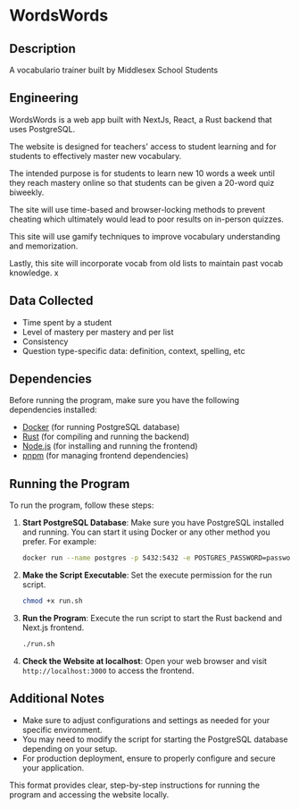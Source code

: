 # WordsWords

## Description
A vocabulario trainer built by Middlesex School Students

## Engineering
WordsWords is a web app built with NextJs, React, a Rust backend that uses PostgreSQL.

The website is designed for teachers' access to student learning and for students to effectively master new vocabulary. 

The intended purpose is for students to learn new 10 words a week until they reach mastery online so that students can be given a 20-word quiz biweekly.

The site will use time-based and browser-locking methods to prevent cheating which ultimately would lead to poor results on in-person quizzes.

This site will use gamify techniques to improve vocabulary understanding and memorization.

Lastly, this site will incorporate vocab from old lists to maintain past vocab knowledge.
x
## Data Collected
- Time spent by a student
- Level of mastery per mastery and per list
- Consistency
- Question type-specific data: definition, context, spelling, etc

## Dependencies

Before running the program, make sure you have the following dependencies installed:

- [Docker](https://www.docker.com/) (for running PostgreSQL database)
- [Rust](https://www.rust-lang.org/) (for compiling and running the backend)
- [Node.js](https://nodejs.org/) (for installing and running the frontend)
- [pnpm](https://pnpm.io/) (for managing frontend dependencies)

## Running the Program

To run the program, follow these steps:

1. **Start PostgreSQL Database**: Make sure you have PostgreSQL installed and running. You can start it using Docker or any other method you prefer. For example:

   ```bash
   docker run --name postgres -p 5432:5432 -e POSTGRES_PASSWORD=password -d postgres:latest
   ```

2. **Make the Script Executable**: Set the execute permission for the run script.

   ```bash
   chmod +x run.sh
   ```

3. **Run the Program**: Execute the run script to start the Rust backend and Next.js frontend.

   ```bash
   ./run.sh
   ```

4. **Check the Website at localhost**: Open your web browser and visit `http://localhost:3000` to access the frontend.

## Additional Notes

- Make sure to adjust configurations and settings as needed for your specific environment.
- You may need to modify the script for starting the PostgreSQL database depending on your setup.
- For production deployment, ensure to properly configure and secure your application.

This format provides clear, step-by-step instructions for running the program and accessing the website locally.

